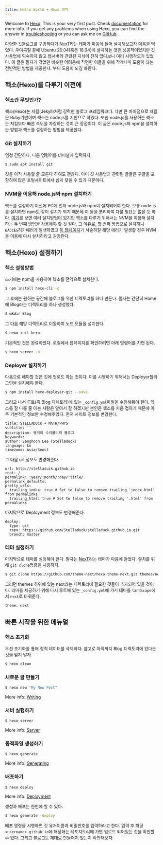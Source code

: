 ```yaml
---
title: Hello World + Hexo 설치
---
```

Welcome to [Hexo](https://hexo.io/)! This is your very first post. Check [documentation](https://hexo.io/docs/) for more info. If you get any problems when using Hexo, you can find the answer in [troubleshooting](https://hexo.io/docs/troubleshooting.html) or you can ask me on [GitHub](https://github.com/hexojs/hexo/issues).

다양한 깃블로그를 구경하다가 NexT라는 테마가 마음에 들어 설치해보고자 마음을 먹었다. 우여곡절 끝에 Ubuntu 20.04(혹은 18.04)에 설치하는 것은 성공적이었지만 깃 사용법에 익숙하지 않고 웹서버와 관련된 지식이 전혀 없다보니 여러 시행착오가 있었다. 이 글은 필자가 겪었던 비슷한 어려움에 직면한 이들을 위해 작게나마 도움이 되는 전반적인 방법을 제공한다. 부디 도움이 되길 바란다.

## 헥소(Hexo)를 다루기 이전에

### 헥소란 무엇인가?

핵소(Hexo)논 지킬(Jekyll)처럼 강력한 블로그 프레임워크다. 다만 큰 차이점으로 지킬은 Ruby기반이며 헥소는 node.js를 기반으로 하였다. 또한 node.js를 사용하는 헥소는 지킬보다 빠른 속도를 자랑하는 것이 큰 장접이다. 이 글은 node.js와 npm을 설치하는 방법과 헥소를 설정하는 방법을 제공한다.

### Git 설치하기

엄청 간단하다. 다음 명령어를 터미널에 입력하자.
``` bash
$ sudo apt install git
```
깃을 아직 사용할 줄 모른다 하여도 괜찮다. 이미 깃 사용법과 관련된 글들은 구글을 포함하여 많은 포털사이트에서 쉽게 찾을 수 있기 때문이다.

### NVM을 이용해 node.js와 npm 설치하기

헥소를 설정하기 이전에 PC에 먼저 node.js와 npm이 설치되어야 한다. 보통 node.js를 설치하면 npm도 같이 설치가 되기 때문에 이 둘을 분리하여 다룰 필요는 없을 듯 하다. [여기](https://linuxize.com/post/how-to-install-node-js-on-ubuntu-18.04/)를 보면 여러 설치방법이 있지만 헥소를 다루기 위해서는 NVM을 이용해 설치하는 두 번째 방법을 사용해야 할 것 같다. 그 이유로, 첫 번째 방법으로 설치하니 `EACCES`허가에러가 발생하였고 [이 웹페이지](https://docs.npmjs.com/resolving-eacces-permissions-errors-when-installing-packages-globally)가 서술하길 해당 에러가 발생할 경우 NVM을 이용해 다시 설치하라고 권장한다.

## 헥소(Hexo) 설정하기

### 헥소 설정방법

초기에는 npm을 사용하여 헥소를 전역으로 설치한다.
``` bash
$ npm install hexo-cli -g
```
그 후에는 원하는 공간에 블로그를 위한 디렉토리를 하나 만든다. 필자는 간단히 Home에 Blog라는 디렉토리를 하나 생성했다.
``` bash
$ mkdir Blog
```
그 다음 해당 디렉토리로 이동하여 노드 모듈을 설치한다.
``` bash
$ hexo init hexo
```
기본적인 것은 완료하였다. 로컬에서 웹페이지를 확인하려면 아래 명령어를 치면 된다.
``` bash
$ hexo server -o
```

### Deployer 설치하기

다음으로 해야할 것은 깃에 업로드 하는 것이다. 이를 시행하기 위해서는 Deployer플러그인을 설치해야 한다. 
``` bash
$ npm install hexo-deployer-git --save
```
그리고 나서 루트(즉 Blog 디렉토리)에 있는 `_config.yml`파일을 수정해줘야 한다. 헥소를 잘 다룰 줄 아는 사람은 알아서 잘 하겠지만 본인은 헥소를 처음 접하기 때문에 아주 기본적인 정보만 수정해주었다. 먼저 사이트 정보를 변경한다.
```
title: STELLADUCK + MATH/PHYS
subtitle: ''
description: 별덕의 수리물리학 블로그
keywords:
author: Sanghoon Lee (Stelladuck)
language: ko
timezone: Asia/Seoul
```

그 다음 url 정보도 변경해준다.
```
url: http://stelladuck.github.io
root: /
permalink: :year/:month/:day/:title/
permalink_defaults:
pretty_urls:
  trailing_index: true # Set to false to remove trailing 'index.html' from permalinks
  trailing_html: true # Set to false to remove trailing '.html' from permalinks
```

마지막으로 Deployment 정보도 변경해준다.
```
deploy:
  type: git
  repo: https://github.com/Stelladuck/stelladuck.github.io.git
  branch: master
```

### 테마 설정하기

마지막으로 테마를 설정해야 한다. 필자는 [NexT](https://github.com/theme-next/hexo-theme-next)라는 테마가 마음에 들었다. 설치를 위해 `git clone`명령을 사용하자.
``` bash
$ git clone https://github.com/theme-next/hexo-theme-next.git themes/next
```
그러면 themes 하위에 있는 next라는 디렉토리에 필요한 것들이 추가되어 있을 것이다. 테마를 제공하기 위해 다시 루트에 있는 `_config.yml`에 가서 테마를 `landscape`에서 `next`로 바꿔준다.
``` bash
theme: next
```

## 빠른 시작을 위한 메뉴얼

### 헥소 초기화
우선 초기화를 통해 정적 데이터를 삭제하자. 참고로 아직까지 Blog 디렉토리에 있다는 것을 잊지 말자.
``` bash
$ hexo clean
```

### 새로운 글 만들기

``` bash
$ hexo new "My New Post"
```

More info: [Writing](https://hexo.io/docs/writing.html)

### 서버 실행하기

``` bash
$ hexo server
```

More info: [Server](https://hexo.io/docs/server.html)

### 동적파일 생성하기

``` bash
$ hexo generate
```

More info: [Generating](https://hexo.io/docs/generating.html)

### 배포하기

``` bash
$ hexo deploy
```

More info: [Deployment](https://hexo.io/docs/one-command-deployment.html)

생성과 배포는 한번에 할 수 있다.
``` bash
$ hexo generate -deploy
```
배포 명령을 시행하면 깃 유저이름과 비밀번호를 입력하라고 한다. 입력 후 해당 `<username>.github.io`에 해당하는 레포지토리에 가면 업로드 되어있는 것을 확인할 수 있다. 그리고 블로그도 제대로 만들어져 있는지 확인해보자.

